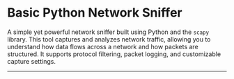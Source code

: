# Basic Python Network Sniffer

A simple yet powerful network sniffer built using Python and the `scapy` library. This tool captures and analyzes network traffic, allowing you to understand how data flows across a network and how packets are structured. It supports protocol filtering, packet logging, and customizable capture settings.

---
